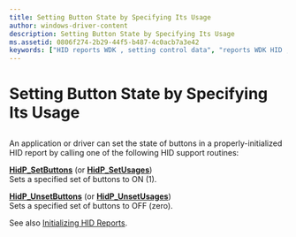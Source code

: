 ```yaml
---
title: Setting Button State by Specifying Its Usage
author: windows-driver-content
description: Setting Button State by Specifying Its Usage
ms.assetid: 0806f274-2b29-44f5-b487-4c0acb7a3e42
keywords: ["HID reports WDK , setting control data", "reports WDK HID , setting control data", "button usages WDK HID"]
---
```


# Setting Button State by Specifying Its Usage


## <a href="" id="ddk-setting-button-state-by-specifying-its-usage-kg"></a>


An application or driver can set the state of buttons in a properly-initialized HID report by calling one of the following HID support routines:

<a href="" id="hidp-setbuttons--or-hidp-setusages-"></a>[**HidP\_SetButtons**](https://msdn.microsoft.com/library/windows/hardware/ff539779) (or [**HidP\_SetUsages**](https://msdn.microsoft.com/library/windows/hardware/ff539792))  
Sets a specified set of buttons to ON (1).

<a href="" id="hidp-unsetbuttons--or-hidp-unsetusages-"></a>[**HidP\_UnsetButtons**](https://msdn.microsoft.com/library/windows/hardware/ff539812) (or [**HidP\_UnsetUsages**](https://msdn.microsoft.com/library/windows/hardware/ff539819))  
Sets a specified set of buttons to OFF (zero).

<a href="" id="see-also-initializing-hid-reports-"></a>See also [Initializing HID Reports](initializing-hid-reports.md).  

 

 




